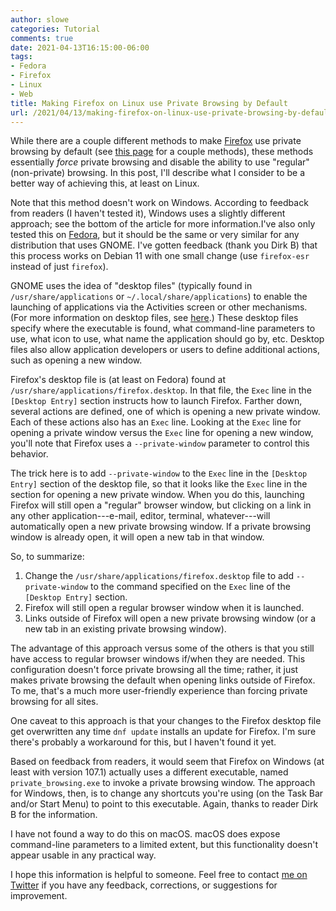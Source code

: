 ```yaml
---
author: slowe
categories: Tutorial
comments: true
date: 2021-04-13T16:15:00-06:00
tags:
- Fedora
- Firefox
- Linux
- Web
title: Making Firefox on Linux use Private Browsing by Default
url: /2021/04/13/making-firefox-on-linux-use-private-browsing-by-default/
---
```


While there are a couple different methods to make [Firefox][link-2] use private browsing by default (see [this page][link-1] for a couple methods), these methods essentially _force_ private browsing and disable the ability to use "regular" (non-private) browsing. In this post, I'll describe what I consider to be a better way of achieving this, at least on Linux.<!--more-->

Note that this method doesn't work on Windows. According to feedback from readers (I haven't tested it), Windows uses a slightly different approach; see the bottom of the article for more information.I've also only tested this on [Fedora][link-5], but it should be the same or very similar for any distribution that uses GNOME. I've gotten feedback (thank you Dirk B) that this process works on Debian 11 with one small change (use `firefox-esr` instead of just `firefox`).

GNOME uses the idea of "desktop files" (typically found in `/usr/share/applications` or `~/.local/share/applications`) to enable the launching of applications via the Activities screen or other mechanisms. (For more information on desktop files, see [here][link-4].) These desktop files specify where the executable is found, what command-line parameters to use, what icon to use, what name the application should go by, etc. Desktop files also allow application developers or users to define additional actions, such as opening a new window.

Firefox's desktop file is (at least on Fedora) found at `/usr/share/applications/firefox.desktop`. In that file, the `Exec` line in the `[Desktop Entry]` section instructs how to launch Firefox. Farther down, several actions are defined, one of which is opening a new private window. Each of these actions also has an `Exec` line. Looking at the `Exec` line for opening a private window versus the `Exec` line for opening a new window, you'll note that Firefox uses a `--private-window` parameter to control this behavior.

The trick here is to add `--private-window` to the `Exec` line in the `[Desktop Entry]` section of the desktop file, so that it looks like the `Exec` line in the section for opening a new private window. When you do this, launching Firefox will still open a "regular" browser window, but clicking on a link in any other application---e-mail, editor, terminal, whatever---will automatically open a new private browsing window. If a private browsing window is already open, it will open a new tab in that window.

So, to summarize:

1. Change the `/usr/share/applications/firefox.desktop` file to add `--private-window` to the command specified on the `Exec` line of the `[Desktop Entry]` section.
2. Firefox will still open a regular browser window when it is launched.
3. Links outside of Firefox will open a new private browsing window (or a new tab in an existing private browsing window).

The advantage of this approach versus some of the others is that you still have access to regular browser windows if/when they are needed. This configuration doesn't force private browsing all the time; rather, it just makes private browsing the default when opening links outside of Firefox. To me, that's a much more user-friendly experience than forcing private browsing for all sites.

One caveat to this approach is that your changes to the Firefox desktop file get overwritten any time `dnf update` installs an update for Firefox. I'm sure there's probably a workaround for this, but I haven't found it yet.

Based on feedback from readers, it would seem that Firefox on Windows (at least with version 107.1) actually uses a different executable, named `private_browsing.exe` to invoke a private browsing window. The approach for Windows, then, is to change any shortcuts you're using (on the Task Bar and/or Start Menu) to point to this executable. Again, thanks to reader Dirk B for the information.

I have not found a way to do this on macOS. macOS does expose command-line parameters to a limited extent, but this functionality doesn't appear usable in any practical way.

I hope this information is helpful to someone. Feel free to contact [me on Twitter][link-3] if you have any feedback, corrections, or suggestions for improvement.

[link-1]: https://ccm.net/faq/15012-how-to-start-firefox-in-private-mode-by-default
[link-2]: https://www.mozilla.org/en-US/firefox/products/
[link-3]: https://twitter.com/scott_lowe
[link-4]: https://specifications.freedesktop.org/desktop-entry-spec/desktop-entry-spec-latest.html
[link-5]: https://getfedora.org
